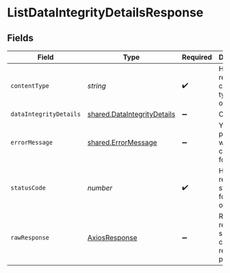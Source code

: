 # ListDataIntegrityDetailsResponse


## Fields

| Field                                                                      | Type                                                                       | Required                                                                   | Description                                                                |
| -------------------------------------------------------------------------- | -------------------------------------------------------------------------- | -------------------------------------------------------------------------- | -------------------------------------------------------------------------- |
| `contentType`                                                              | *string*                                                                   | :heavy_check_mark:                                                         | HTTP response content type for this operation                              |
| `dataIntegrityDetails`                                                     | [shared.DataIntegrityDetails](../../models/shared/dataintegritydetails.md) | :heavy_minus_sign:                                                         | OK                                                                         |
| `errorMessage`                                                             | [shared.ErrorMessage](../../models/shared/errormessage.md)                 | :heavy_minus_sign:                                                         | Your `query` parameter was not correctly formed                            |
| `statusCode`                                                               | *number*                                                                   | :heavy_check_mark:                                                         | HTTP response status code for this operation                               |
| `rawResponse`                                                              | [AxiosResponse](https://axios-http.com/docs/res_schema)                    | :heavy_minus_sign:                                                         | Raw HTTP response; suitable for custom response parsing                    |